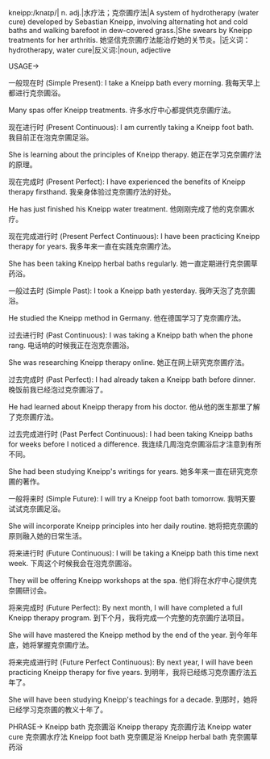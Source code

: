 kneipp:/knaɪp/| n. adj.|水疗法；克奈圃疗法|A system of hydrotherapy (water cure) developed by Sebastian Kneipp, involving alternating hot and cold baths and walking barefoot in dew-covered grass.|She swears by Kneipp treatments for her arthritis. 她坚信克奈圃疗法能治疗她的关节炎。|近义词：hydrotherapy, water cure|反义词:|noun, adjective


USAGE->

一般现在时 (Simple Present):
I take a Kneipp bath every morning.
我每天早上都进行克奈圃浴。

Many spas offer Kneipp treatments.
许多水疗中心都提供克奈圃疗法。


现在进行时 (Present Continuous):
I am currently taking a Kneipp foot bath.
我目前正在泡克奈圃足浴。

She is learning about the principles of Kneipp therapy.
她正在学习克奈圃疗法的原理。


现在完成时 (Present Perfect):
I have experienced the benefits of Kneipp therapy firsthand.
我亲身体验过克奈圃疗法的好处。

He has just finished his Kneipp water treatment.
他刚刚完成了他的克奈圃水疗。


现在完成进行时 (Present Perfect Continuous):
I have been practicing Kneipp therapy for years.
我多年来一直在实践克奈圃疗法。

She has been taking Kneipp herbal baths regularly.
她一直定期进行克奈圃草药浴。


一般过去时 (Simple Past):
I took a Kneipp bath yesterday.
我昨天泡了克奈圃浴。

He studied the Kneipp method in Germany.
他在德国学习了克奈圃疗法。


过去进行时 (Past Continuous):
I was taking a Kneipp bath when the phone rang.
电话响的时候我正在泡克奈圃浴。

She was researching Kneipp therapy online.
她正在网上研究克奈圃疗法。


过去完成时 (Past Perfect):
I had already taken a Kneipp bath before dinner.
晚饭前我已经泡过克奈圃浴了。

He had learned about Kneipp therapy from his doctor.
他从他的医生那里了解了克奈圃疗法。


过去完成进行时 (Past Perfect Continuous):
I had been taking Kneipp baths for weeks before I noticed a difference.
我连续几周泡克奈圃浴后才注意到有所不同。

She had been studying Kneipp's writings for years.
她多年来一直在研究克奈圃的著作。


一般将来时 (Simple Future):
I will try a Kneipp foot bath tomorrow.
我明天要试试克奈圃足浴。

She will incorporate Kneipp principles into her daily routine.
她将把克奈圃的原则融入她的日常生活。


将来进行时 (Future Continuous):
I will be taking a Kneipp bath this time next week.
下周这个时候我会在泡克奈圃浴。

They will be offering Kneipp workshops at the spa.
他们将在水疗中心提供克奈圃研讨会。


将来完成时 (Future Perfect):
By next month, I will have completed a full Kneipp therapy program.
到下个月，我将完成一个完整的克奈圃疗法项目。

She will have mastered the Kneipp method by the end of the year.
到今年年底，她将掌握克奈圃疗法。


将来完成进行时 (Future Perfect Continuous):
By next year, I will have been practicing Kneipp therapy for five years.
到明年，我将已经练习克奈圃疗法五年了。

She will have been studying Kneipp's teachings for a decade.
到那时，她将已经学习克奈圃的教义十年了。



PHRASE->
Kneipp bath 克奈圃浴
Kneipp therapy 克奈圃疗法
Kneipp water cure 克奈圃水疗法
Kneipp foot bath 克奈圃足浴
Kneipp herbal bath 克奈圃草药浴
